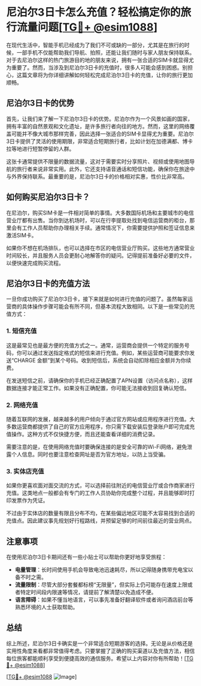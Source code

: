 # 尼泊尔3日卡怎么充值？轻松搞定你的旅行流量问题[[TG💪+ @esim1088](https://t.me/s/esim1088)]

在现代生活中，智能手机已经成为了我们不可或缺的一部分，尤其是在旅行的时候，一部手机不仅能帮助我们导航、拍照，还能让我们随时与家人朋友保持联系。对于去尼泊尔这样的热门旅游目的地的朋友来说，拥有一张合适的SIM卡就显得尤为重要了。然而，当涉及到尼泊尔3日卡的充值时，很多人可能会感到困惑。别担心，这篇文章将为你详细讲解如何轻松完成尼泊尔3日卡的充值，让你的旅行更加顺畅。

## 尼泊尔3日卡的优势

首先，让我们来了解一下尼泊尔3日卡的优势。尼泊尔作为一个风景如画的国家，拥有丰富的自然景观和文化遗址，是许多旅行者向往的地方。然而，这里的网络覆盖可能并不像大城市那样完善，因此选择一张适合的SIM卡显得尤为重要。尼泊尔3日卡提供了灵活的使用期限，非常适合短期旅行者，比如计划在加德满都、博卡拉等地进行短暂停留的人群。

这张卡通常提供不限量的数据流量，这对于需要实时分享照片、视频或使用地图导航的旅行者来说非常实用。此外，它还支持语音通话和短信功能，确保你在旅途中与外界保持联系。最重要的是，尼泊尔3日卡的价格相对实惠，性价比非常高。

## 如何购买尼泊尔3日卡？

在尼泊尔，购买SIM卡是一件相对简单的事情。大多数国际机场和主要城市的电信营业厅都有出售。当你到达机场时，可以在行李提取处找到电信运营商的柜台，那里会有工作人员帮助你办理相关手续。通常情况下，你需要提供护照和签证信息来激活SIM卡。

如果你不想在机场排队，也可以选择在市区的电信营业厅购买。这些地方通常营业时间较长，并且服务人员会更耐心地解答你的疑问。记得提前准备好必要的文件，以便快速完成购买流程。

## 尼泊尔3日卡的充值方法

一旦你成功购买了尼泊尔3日卡，接下来就是如何进行充值的问题了。虽然每家运营商的具体操作步骤可能会有所不同，但基本流程大致相同。以下是一些常见的充值方式：

### 1. 短信充值

这是最常见也是最方便的充值方式之一。通常，运营商会提供一个特定的服务号码，你可以通过发送指定格式的短信来进行充值。例如，某些运营商可能要求你发送“CHARGE 金额”到某个号码。收到短信后，系统会自动扣除相应金额并为你续费。

在发送短信之前，请确保你的手机已经正确配置了APN设置（访问点名称），这样数据连接才能正常工作。如果没有正确配置，你可能无法接收到回复确认短信。

### 2. 网络充值

随着互联网的发展，越来越多的用户倾向于通过官方网站或应用程序进行充值。大多数运营商都提供了自己的官方应用程序，你只需下载安装后登录账户即可完成充值操作。这种方式不仅快捷方便，而且还能查看详细的消费记录。

需要注意的是，在使用网络充值时要确保连接的是安全可靠的Wi-Fi网络，避免泄露个人信息。同时也要注意检查网址是否为官方地址，以防上当受骗。

### 3. 实体店充值

如果你更喜欢面对面交流的方式，可以选择前往附近的电信营业厅或合作商家进行充值。这类地点一般都会有专门的工作人员协助你完成整个过程，并且能够即时打印发票作为凭证。

不过由于实体店的数量有限且分布不均，在某些偏远地区可能不太容易找到合适的充值点。因此建议事先规划好行程路线，并预留足够的时间前往最近的营业网点。

## 注意事项

在使用尼泊尔3日卡期间还有一些小贴士可以帮助你更好地享受旅程：

- **电量管理**：长时间使用手机会导致电池迅速耗尽，所以记得随身携带充电宝以备不时之需。
- **流量限制**：尽管大部分套餐都标榜“无限量”，但实际上仍可能存在速度上限或者特定时间段内限速等情况，请提前了解清楚以免造成不便。
- **语言障碍**：如果不懂当地语言，可以事先准备好翻译软件或者询问酒店前台等熟悉环境的人士获取帮助。

## 总结

综上所述，尼泊尔3日卡确实是一个非常适合短期游客的选择。无论是从价格还是实用性角度来看都非常值得考虑。只要掌握了正确的购买渠道以及充值方法，相信每位旅客都能顺利享受到便捷高效的通信服务。希望以上内容对你有所帮助！[[TG💪+ @esim1088](https://t.me/s/esim1088)]

[[TG💪+ @esim1088](https://t.me/s/esim1088) ![Image](https://i.postimg.cc/4NQfJmqS/Snipaste-2025-05-13-00-14-12.png)]